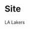 # Site
LA Lakers

<!DOCTYPE html>
<html> 
  <head>
      <title> Los Angeles Lakers </title>
  </head>














</html>
